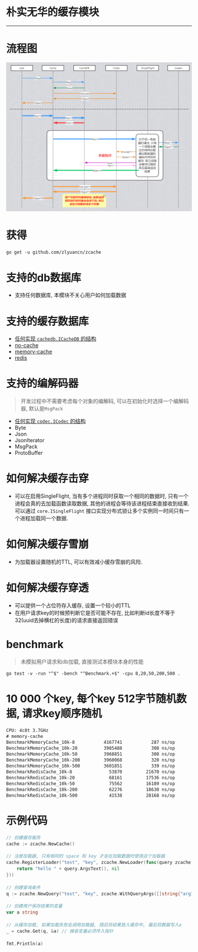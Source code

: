 # 朴实无华的缓存模块

---

# 流程图

![流程图](./assets/flow_chart.png)

# 获得
`go get -u github.com/zlyuancn/zcache`

# 支持的db数据库
+ 支持任何数据库, 本模块不关心用户如何加载数据

# 支持的缓存数据库
+ [任何实现 `cachedb.ICacheDB` 的结构](./core/cachedb.go)
+ [no-cache](./cachedb/no-cache/no-cache.go)
+ [memory-cache](./cachedb/memory-cache/memory-cache.go)
+ [redis](./cachedb/redis-cache/redis-cache.go)

# 支持的编解码器

> 开发过程中不需要考虑每个对象的编解码, 可以在初始化时选择一个编解码器, 默认是`MsgPack`

+ [任何实现 `codec.ICodec` 的结构](./core/codec.go)
+ Byte
+ Json
+ JsonIterator
+ MsgPack
+ ProtoBuffer

# 如何解决缓存击穿

+ 可以在启用SingleFlight, 当有多个进程同时获取一个相同的数据时, 只有一个进程会真的去加载函数读取数据, 其他的进程会等待该进程结束直接收到结果. 可以通过 `core.ISingleFlight` 接口实现分布式锁让多个实例同一时间只有一个进程加载同一个数据.

# 如何解决缓存雪崩

+ 为加载器设置随机的TTL, 可以有效减小缓存雪崩的风险.

# 如何解决缓存穿透

+ 可以提供一个占位符存入缓存, 设置一个较小的TTL
+ 在用户请求key的时候预判断它是否可能不存在, 比如判断id长度不等于32(uuid去掉横杠的长度)的请求直接返回错误

# benchmark

> 未模拟用户请求和db加载, 直接测试本模块本身的性能

```shell script
go test -v -run "^$" -bench "^Benchmark.+$" -cpu 8,20,50,200,500 .
```

# 10 000 个key, 每个key 512字节随机数据, 请求key顺序随机

```text
CPU: 4c8t 3.7GHz
# memory-cache
BenchmarkMemoryCache_10k-8        	 4167741	       287 ns/op
BenchmarkMemoryCache_10k-20        	 3985488	       308 ns/op
BenchmarkMemoryCache_10k-50        	 3968851	       308 ns/op
BenchmarkMemoryCache_10k-200       	 3960068	       320 ns/op
BenchmarkMemoryCache_10k-500       	 3601851	       339 ns/op
BenchmarkRedisCache_10k-8         	   53870	     21670 ns/op
BenchmarkRedisCache_10k-20         	   68161	     17536 ns/op
BenchmarkRedisCache_10k-50         	   75562	     16189 ns/op
BenchmarkRedisCache_10k-200        	   62276	     18630 ns/op
BenchmarkRedisCache_10k-500        	   41538	     28168 ns/op
```

# 示例代码

```go
// 创建缓存服务
cache := zcache.NewCache()

// 注册加载器, 只有相同的 space 和 key 才会在加载数据时使用这个加载器
cache.RegisterLoader("test", "key", zcache.NewLoader(func(query zcache.IQuery) (interface{}, error) {
    return "hello " + query.ArgsText(), nil
}))

// 创建查询条件
q := zcache.NewQuery("test", "key", zcache.WithQueryArgs([]string{"arg1", "arg2"}))

// 创建用户保存结果的变量
var a string

// 从缓存加载, 如果加载失败会调用加载器, 随后将结果放入缓存中, 最后将数据写入a
_ = cache.Get(q, &a) // 接收变量必须传入指针

fmt.Println(a)
```
